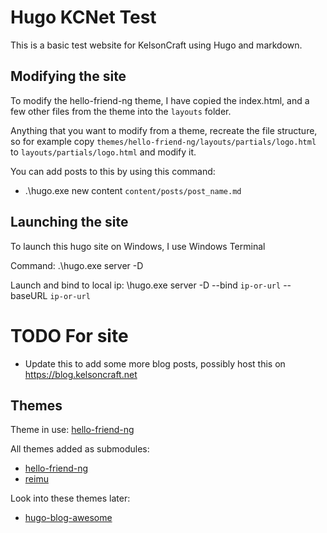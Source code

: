 # Hugo KCNet Test
This is a basic test website for KelsonCraft using Hugo and markdown.

## Modifying the site
To modify the hello-friend-ng theme, I have copied the index.html, and a few other files from the theme into the `layouts` folder.

Anything that you want to modify from a theme, recreate the file structure, so for example copy `themes/hello-friend-ng/layouts/partials/logo.html` to `layouts/partials/logo.html` and modify it.

You can add posts to this by using this command:
* .\hugo.exe new content `content/posts/post_name.md`

## Launching the site
To launch this hugo site on Windows, I use Windows Terminal

Command: .\hugo.exe server -D

Launch and bind to local ip: \hugo.exe server -D --bind `ip-or-url` --baseURL `ip-or-url`

# TODO For site
* Update this to add some more blog posts, possibly host this on https://blog.kelsoncraft.net

## Themes
Theme in use: [hello-friend-ng](https://themes.gohugo.io/themes/hugo-theme-hello-friend-ng/)

All themes added as submodules:
* [hello-friend-ng](https://themes.gohugo.io/themes/hugo-theme-hello-friend-ng/)
* [reimu](https://themes.gohugo.io/themes/hugo-theme-reimu/)

Look into these themes later:
* [hugo-blog-awesome](https://themes.gohugo.io/themes/hugo-blog-awesome/)